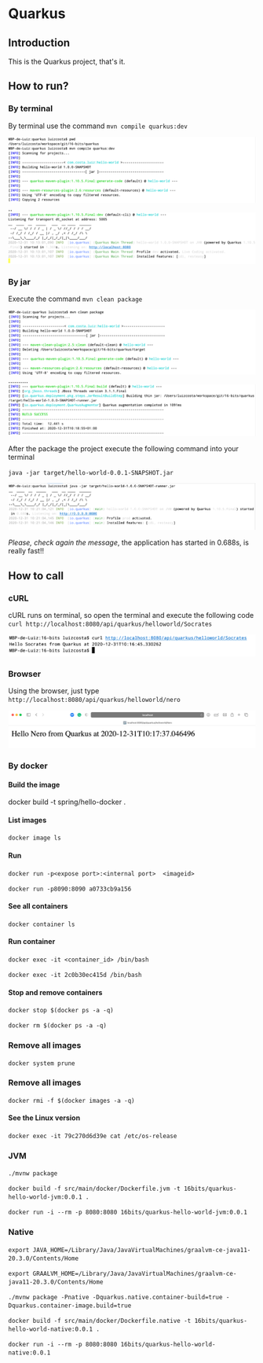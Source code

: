 # Quarkus

## Introduction
This is the Quarkus project, that's it.

## How to run?

### By terminal
By terminal use the command ``mvn compile quarkus:dev``

![](src/main/resources/helloworld/mvn-dev.png) 
..
![](src/main/resources/helloworld/mvn-dev-success.png) 

### By jar
Execute the command ``mvn clean package``

![](src/main/resources/helloworld/mvn-package.png) 
..........
![](src/main/resources/helloworld/mvn-success.png) 

After the package the project execute the following command into your terminal

``java -jar target/hello-world-0.0.1-SNAPSHOT.jar``

![](src/main/resources/helloworld/running.png)

*Please, check again the message*, the application has started in 0.688s, is really fast!!  


## How to call

### cURL
cURL runs on terminal, so open the terminal and execute the following code 
``curl http://localhost:8080/api/quarkus/helloworld/Socrates``

![](src/main/resources/helloworld/curl.png)

### Browser

Using the browser, just type ``http://localhost:8080/api/quarkus/helloworld/nero``

![](src/main/resources/helloworld/browser.png)
 
 
### By docker

#### Build the image
docker build -t spring/hello-docker .

#### List images

``docker image ls``

#### Run
``docker run -p<expose port>:<internal port>  <imageid>``
 
``docker run -p8090:8090 a0733cb9a156``

#### See all containers
``docker container ls``

#### Run container
``docker exec -it <container_id> /bin/bash``
 
``docker exec -it 2c0b30ec415d /bin/bash``

#### Stop and remove containers
``docker stop $(docker ps -a -q)``

``docker rm $(docker ps -a -q)``

### Remove all images
``docker system prune``

### Remove all images 
``docker rmi -f $(docker images -a -q)``

#### See the Linux version
``docker exec -it 79c270d6d39e cat /etc/os-release``

### JVM
``./mvnw package``

``docker build -f src/main/docker/Dockerfile.jvm -t 16bits/quarkus-hello-world-jvm:0.0.1 .``

``docker run -i --rm -p 8080:8080 16bits/quarkus-hello-world-jvm:0.0.1``

### Native
``export JAVA_HOME=/Library/Java/JavaVirtualMachines/graalvm-ce-java11-20.3.0/Contents/Home``

``export GRAALVM_HOME=/Library/Java/JavaVirtualMachines/graalvm-ce-java11-20.3.0/Contents/Home``

``./mvnw package -Pnative -Dquarkus.native.container-build=true -Dquarkus.container-image.build=true`` 

``docker build -f src/main/docker/Dockerfile.native -t 16bits/quarkus-hello-world-native:0.0.1 .``

``docker run -i --rm -p 8080:8080 16bits/quarkus-hello-world-native:0.0.1``